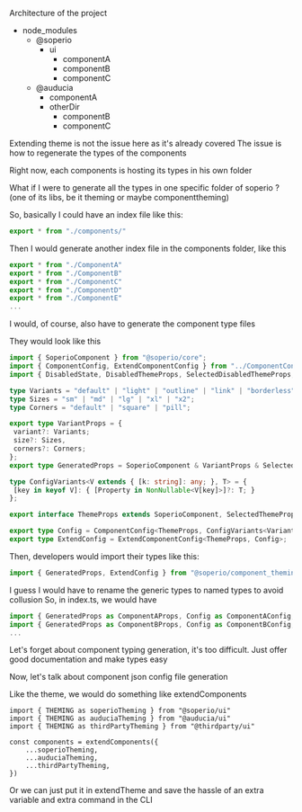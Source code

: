 Architecture of the project
- node_modules
  - @soperio
    - ui
      - componentA
      - componentB
      - componentC
  - @auducia
    - componentA
    - otherDir
      - componentB
      - componentC


Extending theme is not the issue here as it's already covered
The issue is how to regenerate the types of the components

Right now, each components is hosting its types in his own folder

What if I were to generate all the types in one specific folder of soperio ? (one of its libs, be it theming or maybe componenttheming)

So, basically I could have an index file like this:
 ```ts
 export * from "./components/"
 ```

 Then I would generate another index file in the components folder, like this

 ```ts
 export * from "./ComponentA"
 export * from "./ComponentB"
 export * from "./ComponentC"
 export * from "./ComponentD"
 export * from "./ComponentE"
 ...
 ```

 I would, of course, also have to generate the component type files

 They would look like this

 ```ts
 import { SoperioComponent } from "@soperio/core";
import { ComponentConfig, ExtendComponentConfig } from "../ComponentConfig";
import { DisabledState, DisabledThemeProps, SelectedDisabledThemeProps, SelectedState, SelectedThemeProps } from "../ComponentStates";

type Variants = "default" | "light" | "outline" | "link" | "borderless";
type Sizes = "sm" | "md" | "lg" | "xl" | "x2";
type Corners = "default" | "square" | "pill";

export type VariantProps = {
  variant?: Variants;
  size?: Sizes,
  corners?: Corners;
};
export type GeneratedProps = SoperioComponent & VariantProps & SelectedState & DisabledState;

type ConfigVariants<V extends { [k: string]: any; }, T> = {
  [key in keyof V]: { [Property in NonNullable<V[key]>]?: T; }
};

export interface ThemeProps extends SoperioComponent, SelectedThemeProps, DisabledThemeProps, SelectedDisabledThemeProps { }

export type Config = ComponentConfig<ThemeProps, ConfigVariants<VariantProps, ThemeProps>>;
export type ExtendConfig = ExtendComponentConfig<ThemeProps, Config>;
 ```


Then, developers would import their types like this:
```ts
import { GeneratedProps, ExtendConfig } from "@soperio/component_theming"
```

I guess I would have to rename the generic types to named types to avoid collusion
So, in index.ts, we would have

```ts
import { GeneratedProps as ComponentAProps, Config as ComponentAConfig, ExtendConfig as ComponentAExtendConfig} from "./ComponentA"
import { GeneratedProps as ComponentBProps, Config as ComponentBConfig, ExtendConfig as ComponentBExtendConfig} from "./ComponentB"
...
```

Let's forget about component typing generation, it's too difficult. Just offer good documentation and make types easy 



Now, let's talk about component json config file generation

Like the theme, we would do something like extendComponents

```
import { THEMING as soperioTheming } from "@soperio/ui"
import { THEMING as auduciaTheming } from "@auducia/ui"
import { THEMING as thirdPartyTheming } from "@thirdparty/ui"

const components = extendComponents({
    ...soperioTheming,
    ...auduciaTheming,
    ...thirdPartyTheming,
})
```

Or we can just put it in extendTheme and save the hassle of an extra variable and extra command in the CLI

